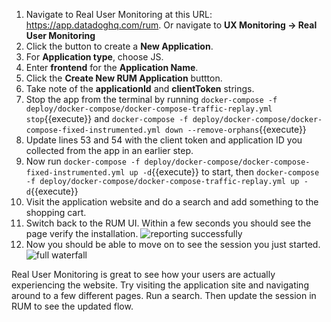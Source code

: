 1.  Navigate to Real User Monitoring at this URL: https://app.datadoghq.com/rum. Or navigate to **UX Monitoring -> Real User Monitoring**
2.  Click the button to create a **New Application**.
3.  For **Application type**, choose JS.
4.  Enter **frontend** for the **Application Name**.
5.  Click the **Create New RUM Application** buttton. 
6.  Take note of the **applicationId** and **clientToken** strings.
7.  Stop the app from the terminal by running `docker-compose -f deploy/docker-compose/docker-compose-traffic-replay.yml stop`{{execute}} and  `docker-compose -f deploy/docker-compose/docker-compose-fixed-instrumented.yml down --remove-orphans`{{execute}}
8.  Update lines 53 and 54 with the client token and application ID you collected from the app in an earlier step.
9.  Now run `docker-compose -f deploy/docker-compose/docker-compose-fixed-instrumented.yml up -d`{{execute}} to start, then `docker-compose -f deploy/docker-compose/docker-compose-traffic-replay.yml up -d`{{execute}}
10. Visit the application website and do a search and add something to the shopping cart. 
11. Switch back to the RUM UI. Within a few seconds you should see the page verify the installation. ![reporting successfully](/images/dd-reporting-successfully.png)
12. Now you should be able to move on to see the session you just started. ![full waterfall](/images/dd-full-waterfall.png)

Real User Monitoring is great to see how your users are actually experiencing the website. Try visiting the application site and navigating around to a few different pages. Run a search. Then update the session in RUM to see the updated flow. 